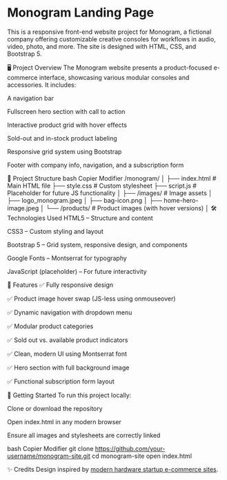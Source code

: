 # Monogram Landing Page
This is a responsive front-end website project for Monogram, a fictional company offering customizable creative consoles for workflows in audio, video, photo, and more. The site is designed with HTML, CSS, and Bootstrap 5.

🖥️ Project Overview
The Monogram website presents a product-focused e-commerce interface, showcasing various modular consoles and accessories. It includes:

A navigation bar

Fullscreen hero section with call to action

Interactive product grid with hover effects

Sold-out and in-stock product labeling

Responsive grid system using Bootstrap

Footer with company info, navigation, and a subscription form

📁 Project Structure
bash
Copier
Modifier
/monogram/
│
├── index.html                # Main HTML file
├── style.css                 # Custom stylesheet
├── script.js                 # Placeholder for future JS functionality
│
├── /images/                 # Image assets
│   ├── logo_monogram.jpeg
│   ├── bag-icon.png
│   ├── home-hero-image.jpeg
│   └── /products/           # Product images (with hover versions)
│
🛠️ Technologies Used
HTML5 – Structure and content

CSS3 – Custom styling and layout

Bootstrap 5 – Grid system, responsive design, and components

Google Fonts – Montserrat for typography

JavaScript (placeholder) – For future interactivity

📸 Features
✅ Fully responsive design

✅ Product image hover swap (JS-less using onmouseover)

✅ Dynamic navigation with dropdown menu

✅ Modular product categories

✅ Sold out vs. available product indicators

✅ Clean, modern UI using Montserrat font

✅ Hero section with full background image

✅ Functional subscription form layout

🚀 Getting Started
To run this project locally:

Clone or download the repository

Open index.html in any modern browser

Ensure all images and stylesheets are correctly linked

bash
Copier
Modifier
git clone https://github.com/your-username/monogram-site.git
cd monogram-site
open index.html


✨ Credits
Design inspired by [modern hardware startup e-commerce sites](https://monogramcc.com/). 
